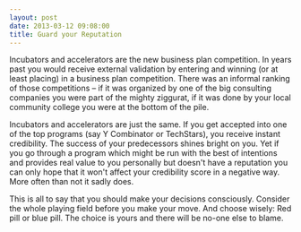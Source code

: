 ```yaml
---
layout: post
date: 2013-03-12 09:08:00
title: Guard your Reputation
---
```

Incubators and accelerators are the new business plan competition. In years past you would receive external validation by entering and winning (or at least placing) in a business plan competition. There was an informal ranking of those competitions – if it was organized by one of the big consulting companies you were part of the mighty ziggurat, if it was done by your local community college you were at the bottom of the pile.

Incubators and accelerators are just the same. If you get accepted into one of the top programs (say Y Combinator or TechStars), you receive instant credibility. The success of your predecessors shines bright on you. Yet if you go through a program which might be run with the best of intentions and provides real value to you personally but doesn't have a reputation you can only hope that it won't affect your credibility score in a negative way. More often than not it sadly does.

This is all to say that you should make your decisions consciously. Consider the whole playing field before you make your move. And choose wisely: Red pill or blue pill. The choice is yours and there will be no-one else to blame.